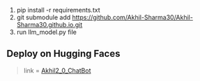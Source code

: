 1. pip install -r requirements.txt
2. git submodule add https://github.com/Akhil-Sharma30/Akhil-Sharma30.github.io.git
3. run llm_model.py file

## Deploy on Hugging Faces
> link = [Akhil2_0_ChatBot](https://huggingface.co/spaces/DeveloperAkhil/Personal-Chatbot)
